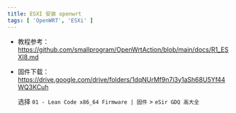```yaml
---
title: ESXI 安装 openwrt
tags: [ 'OpenWRT', 'ESXi' ]
---
```


- 教程参考：https://github.com/smallprogram/OpenWrtAction/blob/main/docs/R1_ESXI8.md

- 固件下载：https://drive.google.com/drive/folders/1dqNUrMf9n7i3y1aSh68U5Yf44WQ3KCuh

  选择 `01 - Lean Code x86_64 Firmware | 固件` > `eSir GDQ 高大全`

